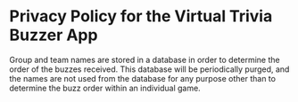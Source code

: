 # Privacy Policy for the Virtual Trivia Buzzer App
Group and team names are stored in a database in order to determine the order of the buzzes received. This database will be periodically purged, and the names are not used from the database for any purpose other than to determine the buzz order within an individual game. 
